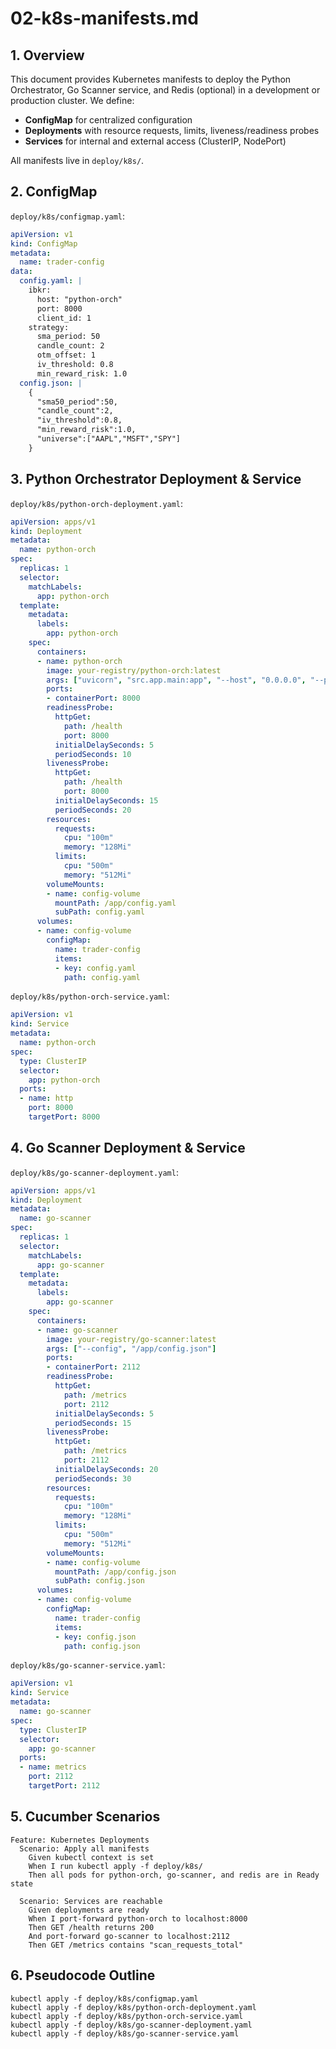 # 02-k8s-manifests.md

## 1. Overview

This document provides Kubernetes manifests to deploy the Python Orchestrator, Go Scanner service, and Redis (optional) in a development or production cluster.  We define:

* **ConfigMap** for centralized configuration
* **Deployments** with resource requests, limits, liveness/readiness probes
* **Services** for internal and external access (ClusterIP, NodePort)

All manifests live in `deploy/k8s/`.

## 2. ConfigMap

`deploy/k8s/configmap.yaml`:

```yaml
apiVersion: v1
kind: ConfigMap
metadata:
  name: trader-config
data:
  config.yaml: |
    ibkr:
      host: "python-orch"
      port: 8000
      client_id: 1
    strategy:
      sma_period: 50
      candle_count: 2
      otm_offset: 1
      iv_threshold: 0.8
      min_reward_risk: 1.0
  config.json: |
    {
      "sma50_period":50,
      "candle_count":2,
      "iv_threshold":0.8,
      "min_reward_risk":1.0,
      "universe":["AAPL","MSFT","SPY"]
    }
```

## 3. Python Orchestrator Deployment & Service

`deploy/k8s/python-orch-deployment.yaml`:

```yaml
apiVersion: apps/v1
kind: Deployment
metadata:
  name: python-orch
spec:
  replicas: 1
  selector:
    matchLabels:
      app: python-orch
  template:
    metadata:
      labels:
        app: python-orch
    spec:
      containers:
      - name: python-orch
        image: your-registry/python-orch:latest
        args: ["uvicorn", "src.app.main:app", "--host", "0.0.0.0", "--port", "8000"]
        ports:
        - containerPort: 8000
        readinessProbe:
          httpGet:
            path: /health
            port: 8000
          initialDelaySeconds: 5
          periodSeconds: 10
        livenessProbe:
          httpGet:
            path: /health
            port: 8000
          initialDelaySeconds: 15
          periodSeconds: 20
        resources:
          requests:
            cpu: "100m"
            memory: "128Mi"
          limits:
            cpu: "500m"
            memory: "512Mi"
        volumeMounts:
        - name: config-volume
          mountPath: /app/config.yaml
          subPath: config.yaml
      volumes:
      - name: config-volume
        configMap:
          name: trader-config
          items:
          - key: config.yaml
            path: config.yaml
```

`deploy/k8s/python-orch-service.yaml`:

```yaml
apiVersion: v1
kind: Service
metadata:
  name: python-orch
spec:
  type: ClusterIP
  selector:
    app: python-orch
  ports:
  - name: http
    port: 8000
    targetPort: 8000
```

## 4. Go Scanner Deployment & Service

`deploy/k8s/go-scanner-deployment.yaml`:

```yaml
apiVersion: apps/v1
kind: Deployment
metadata:
  name: go-scanner
spec:
  replicas: 1
  selector:
    matchLabels:
      app: go-scanner
  template:
    metadata:
      labels:
        app: go-scanner
    spec:
      containers:
      - name: go-scanner
        image: your-registry/go-scanner:latest
        args: ["--config", "/app/config.json"]
        ports:
        - containerPort: 2112
        readinessProbe:
          httpGet:
            path: /metrics
            port: 2112
          initialDelaySeconds: 5
          periodSeconds: 15
        livenessProbe:
          httpGet:
            path: /metrics
            port: 2112
          initialDelaySeconds: 20
          periodSeconds: 30
        resources:
          requests:
            cpu: "100m"
            memory: "128Mi"
          limits:
            cpu: "500m"
            memory: "512Mi"
        volumeMounts:
        - name: config-volume
          mountPath: /app/config.json
          subPath: config.json
      volumes:
      - name: config-volume
        configMap:
          name: trader-config
          items:
          - key: config.json
            path: config.json
```

`deploy/k8s/go-scanner-service.yaml`:

```yaml
apiVersion: v1
kind: Service
metadata:
  name: go-scanner
spec:
  type: ClusterIP
  selector:
    app: go-scanner
  ports:
  - name: metrics
    port: 2112
    targetPort: 2112
```

## 5. Cucumber Scenarios

```gherkin
Feature: Kubernetes Deployments
  Scenario: Apply all manifests
    Given kubectl context is set
    When I run kubectl apply -f deploy/k8s/
    Then all pods for python-orch, go-scanner, and redis are in Ready state

  Scenario: Services are reachable
    Given deployments are ready
    When I port-forward python-orch to localhost:8000
    Then GET /health returns 200
    And port-forward go-scanner to localhost:2112
    Then GET /metrics contains "scan_requests_total"
```

## 6. Pseudocode Outline

```shell
kubectl apply -f deploy/k8s/configmap.yaml
kubectl apply -f deploy/k8s/python-orch-deployment.yaml
kubectl apply -f deploy/k8s/python-orch-service.yaml
kubectl apply -f deploy/k8s/go-scanner-deployment.yaml
kubectl apply -f deploy/k8s/go-scanner-service.yaml
```
